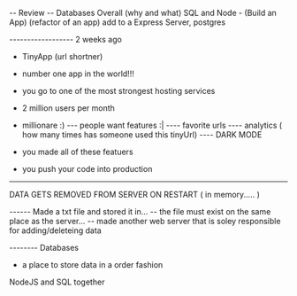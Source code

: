 -- Review -- 
Databases Overall (why and what)
SQL and Node - (Build an App)
(refactor of an app)
add to a Express Server, postgres

------------------ 2 weeks ago

- TinyApp  (url shortner)
- number one app in the world!!!
- you go to one of the most strongest hosting services
-  2 million users per month
- millionare :) 
--- people want features :|
 ---- favorite urls
 ---- analytics ( how many times has someone used this tinyUrl)
 ---- DARK MODE 


- you made all of these featuers
- you push your code into production
-------------------------------------
DATA GETS REMOVED FROM SERVER ON RESTART ( in memory..... )


------ Made a txt file and stored it in...
 -- the file must exist on the same place as the server...
 -- made another web server that is soley responsible for adding/deleteing data

-------- Databases

- a place to store data in a order fashion

NodeJS and SQL together 


